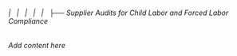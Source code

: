 ###### |   |   |   |   |   ├── Supplier Audits for Child Labor and Forced Labor Compliance

*Add content here*